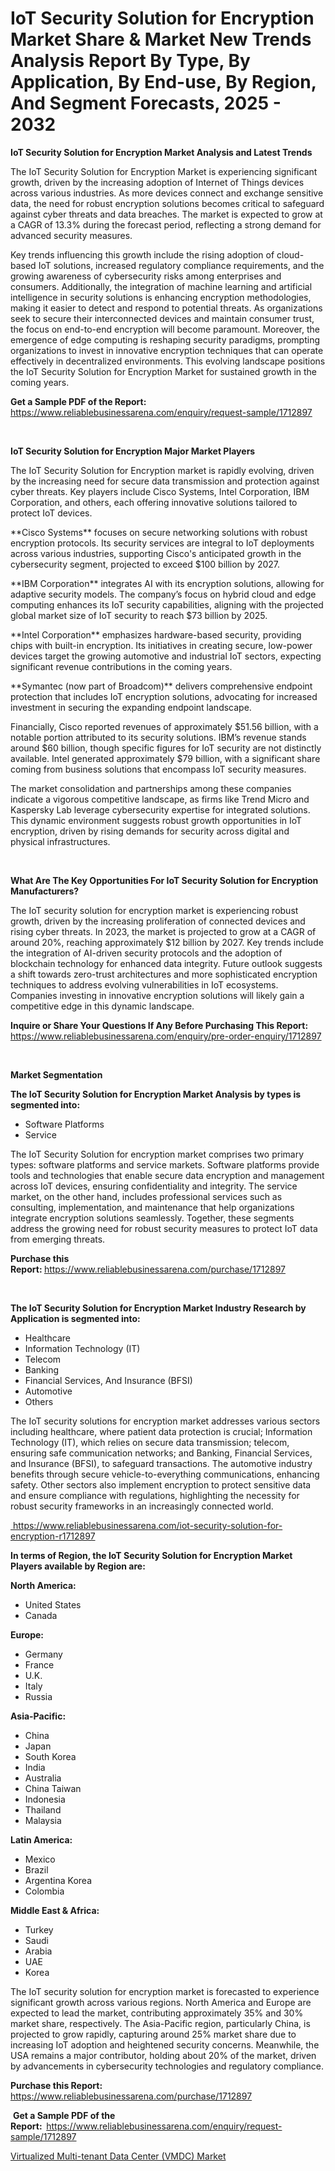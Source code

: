 <p><h1>IoT Security Solution for Encryption Market Share & Market New Trends Analysis Report By Type, By Application, By End-use, By Region, And Segment Forecasts, 2025 - 2032</h1></p><p><strong>IoT Security Solution for Encryption Market Analysis and Latest Trends</strong></p>
<p><p>The IoT Security Solution for Encryption Market is experiencing significant growth, driven by the increasing adoption of Internet of Things devices across various industries. As more devices connect and exchange sensitive data, the need for robust encryption solutions becomes critical to safeguard against cyber threats and data breaches. The market is expected to grow at a CAGR of 13.3% during the forecast period, reflecting a strong demand for advanced security measures.</p><p>Key trends influencing this growth include the rising adoption of cloud-based IoT solutions, increased regulatory compliance requirements, and the growing awareness of cybersecurity risks among enterprises and consumers. Additionally, the integration of machine learning and artificial intelligence in security solutions is enhancing encryption methodologies, making it easier to detect and respond to potential threats. As organizations seek to secure their interconnected devices and maintain consumer trust, the focus on end-to-end encryption will become paramount. Moreover, the emergence of edge computing is reshaping security paradigms, prompting organizations to invest in innovative encryption techniques that can operate effectively in decentralized environments. This evolving landscape positions the IoT Security Solution for Encryption Market for sustained growth in the coming years.</p></p>
<p><strong>Get a Sample PDF of the Report:&nbsp;</strong> <a href="https://www.reliablebusinessarena.com/enquiry/request-sample/1712897?utm_campaign=3559&utm_medium=2&utm_source=Github&utm_content=ia&utm_term=28032025&utm_id=iot-security-solution-for-encryption">https://www.reliablebusinessarena.com/enquiry/request-sample/1712897</a></p>
<p>&nbsp;</p>
<p><strong>IoT Security Solution for Encryption Major Market Players</strong></p>
<p><p>The IoT Security Solution for Encryption market is rapidly evolving, driven by the increasing need for secure data transmission and protection against cyber threats. Key players include Cisco Systems, Intel Corporation, IBM Corporation, and others, each offering innovative solutions tailored to protect IoT devices.</p><p>**Cisco Systems** focuses on secure networking solutions with robust encryption protocols. Its security services are integral to IoT deployments across various industries, supporting Cisco's anticipated growth in the cybersecurity segment, projected to exceed $100 billion by 2027.</p><p>**IBM Corporation** integrates AI with its encryption solutions, allowing for adaptive security models. The company’s focus on hybrid cloud and edge computing enhances its IoT security capabilities, aligning with the projected global market size of IoT security to reach $73 billion by 2025.</p><p>**Intel Corporation** emphasizes hardware-based security, providing chips with built-in encryption. Its initiatives in creating secure, low-power devices target the growing automotive and industrial IoT sectors, expecting significant revenue contributions in the coming years.</p><p>**Symantec (now part of Broadcom)** delivers comprehensive endpoint protection that includes IoT encryption solutions, advocating for increased investment in securing the expanding endpoint landscape.</p><p>Financially, Cisco reported revenues of approximately $51.56 billion, with a notable portion attributed to its security solutions. IBM’s revenue stands around $60 billion, though specific figures for IoT security are not distinctly available. Intel generated approximately $79 billion, with a significant share coming from business solutions that encompass IoT security measures.</p><p>The market consolidation and partnerships among these companies indicate a vigorous competitive landscape, as firms like Trend Micro and Kaspersky Lab leverage cybersecurity expertise for integrated solutions. This dynamic environment suggests robust growth opportunities in IoT encryption, driven by rising demands for security across digital and physical infrastructures.</p></p>
<p>&nbsp;</p>
<p><strong>What Are The Key Opportunities For IoT Security Solution for Encryption Manufacturers?</strong></p>
<p><p>The IoT security solution for encryption market is experiencing robust growth, driven by the increasing proliferation of connected devices and rising cyber threats. In 2023, the market is projected to grow at a CAGR of around 20%, reaching approximately $12 billion by 2027. Key trends include the integration of AI-driven security protocols and the adoption of blockchain technology for enhanced data integrity. Future outlook suggests a shift towards zero-trust architectures and more sophisticated encryption techniques to address evolving vulnerabilities in IoT ecosystems. Companies investing in innovative encryption solutions will likely gain a competitive edge in this dynamic landscape.</p></p>
<p><strong>Inquire or Share Your Questions If Any Before Purchasing This Report:</strong> <a href="https://www.reliablebusinessarena.com/enquiry/pre-order-enquiry/1712897?utm_campaign=3559&utm_medium=2&utm_source=Github&utm_content=ia&utm_term=28032025&utm_id=iot-security-solution-for-encryption">https://www.reliablebusinessarena.com/enquiry/pre-order-enquiry/1712897</a></p>
<p>&nbsp;</p>
<p><strong>Market Segmentation</strong></p>
<p><strong>The IoT Security Solution for Encryption Market Analysis by types is segmented into:</strong></p>
<p><ul><li>Software Platforms</li><li>Service</li></ul></p>
<p><p>The IoT Security Solution for encryption market comprises two primary types: software platforms and service markets. Software platforms provide tools and technologies that enable secure data encryption and management across IoT devices, ensuring confidentiality and integrity. The service market, on the other hand, includes professional services such as consulting, implementation, and maintenance that help organizations integrate encryption solutions seamlessly. Together, these segments address the growing need for robust security measures to protect IoT data from emerging threats.</p></p>
<p><strong>Purchase this Report:&nbsp;</strong><a href="https://www.reliablebusinessarena.com/purchase/1712897?utm_campaign=3559&utm_medium=2&utm_source=Github&utm_content=ia&utm_term=28032025&utm_id=iot-security-solution-for-encryption">https://www.reliablebusinessarena.com/purchase/1712897</a></p>
<p>&nbsp;</p>
<p><strong>The IoT Security Solution for Encryption Market Industry Research by Application is segmented into:</strong></p>
<p><ul><li>Healthcare</li><li>Information Technology (IT)</li><li>Telecom</li><li>Banking</li><li>Financial Services, And Insurance (BFSI)</li><li>Automotive</li><li>Others</li></ul></p>
<p><p>The IoT security solutions for encryption market addresses various sectors including healthcare, where patient data protection is crucial; Information Technology (IT), which relies on secure data transmission; telecom, ensuring safe communication networks; and Banking, Financial Services, and Insurance (BFSI), to safeguard transactions. The automotive industry benefits through secure vehicle-to-everything communications, enhancing safety. Other sectors also implement encryption to protect sensitive data and ensure compliance with regulations, highlighting the necessity for robust security frameworks in an increasingly connected world.</p></p>
<p><a href="https://www.reliablebusinessarena.com/iot-security-solution-for-encryption-r1712897?utm_campaign=3559&utm_medium=2&utm_source=Github&utm_content=ia&utm_term=28032025&utm_id=iot-security-solution-for-encryption">&nbsp;https://www.reliablebusinessarena.com/iot-security-solution-for-encryption-r1712897</a></p>
<p><strong>In terms of Region, the IoT Security Solution for Encryption Market Players available by Region are:</strong></p>
<p>
    <p> <strong> North America: </strong>
        <ul>
            <li>United States</li>
            <li>Canada</li>
        </ul>
        </p> 
    <p> <strong> Europe: </strong>
        <ul>
            <li>Germany</li>
            <li>France</li>
            <li>U.K.</li>
            <li>Italy</li>
            <li>Russia</li>
        </ul>
        </p> 
    <p> <strong> Asia-Pacific: </strong>
        <ul>
            <li>China</li>
            <li>Japan</li>
            <li>South Korea</li>
            <li>India</li>
            <li>Australia</li>
            <li>China Taiwan</li>
            <li>Indonesia</li>
            <li>Thailand</li>
            <li>Malaysia</li>
        </ul>
        </p> 
    <p> <strong> Latin America: </strong>
        <ul>
            <li>Mexico</li>
            <li>Brazil</li>
            <li>Argentina Korea</li>
            <li>Colombia</li>
        </ul>
        </p> 
    <p> <strong> Middle East & Africa: </strong>
        <ul>
            <li>Turkey</li>
            <li>Saudi</li>
            <li>Arabia</li>
            <li>UAE</li>
            <li>Korea</li>
        </ul>
    </p>
    </p>
<p><p>The IoT security solution for encryption market is forecasted to experience significant growth across various regions. North America and Europe are expected to lead the market, contributing approximately 35% and 30% market share, respectively. The Asia-Pacific region, particularly China, is projected to grow rapidly, capturing around 25% market share due to increasing IoT adoption and heightened security concerns. Meanwhile, the USA remains a major contributor, holding about 20% of the market, driven by advancements in cybersecurity technologies and regulatory compliance.</p></p>
<p><strong>Purchase this Report: </strong><a href="https://www.reliablebusinessarena.com/purchase/1712897?utm_campaign=3559&utm_medium=2&utm_source=Github&utm_content=ia&utm_term=28032025&utm_id=iot-security-solution-for-encryption">https://www.reliablebusinessarena.com/purchase/1712897</a></p>
<p>&nbsp;<strong>Get a Sample PDF of the Report:&nbsp;&nbsp;</strong><a href="https://www.reliablebusinessarena.com/enquiry/request-sample/1712897?utm_campaign=3559&utm_medium=2&utm_source=Github&utm_content=ia&utm_term=28032025&utm_id=iot-security-solution-for-encryption">https://www.reliablebusinessarena.com/enquiry/request-sample/1712897</a></p>
<p><strong></strong></p>
<p><p><a href="https://github.com/siertnamba7u/Market-Research-Report-List-1/blob/main/virtualized-multi-tenant-data-center-vmdc-market.md?utm_campaign=3559&utm_medium=2&utm_source=Github&utm_content=ia&utm_term=28032025&utm_id=iot-security-solution-for-encryption">Virtualized Multi-tenant Data Center (VMDC) Market</a></p></p>